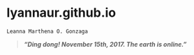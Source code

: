 # lyannaur.github.io
`Leanna Marthena O. Gonzaga`

> ***“Ding dong! November 15th, 2017. The earth is online.”***
